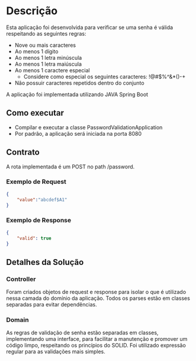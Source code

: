# Descrição
Esta aplicação foi desenvolvida para verificar se uma senha é válida respeitando as seguintes regras:
- Nove ou mais caracteres
- Ao menos 1 dígito
- Ao menos 1 letra minúscula
- Ao menos 1 letra maiúscula
- Ao menos 1 caractere especial
  - Considere como especial os seguintes caracteres: !@#$%^&*()-+
- Não possuir caracteres repetidos dentro do conjunto

A aplicação foi implementada utilizando JAVA Spring Boot

## Como executar
- Compilar e executar a classe PasswordValidationApplication
- Por padrão, a aplicação será iniciada na porta 8080

## Contrato
A rota implementada é um POST no path /password.
### Exemplo de Request
```json
{
    "value":"abcdef$A1"
}
```
### Exemplo de Response
```json
{
    "valid": true
}
```
## Detalhes da Solução
### Controller
Foram criados objetos de request e response para isolar o que é utilizado nessa camada do domínio da aplicação. Todos os parses estão em classes separadas para evitar dependências.

### Domain
As regras de validação de senha estão separadas em classes, implementando uma interface, para facilitar a manutenção e promover um código limpo, respeitando os princípios do SOLID.
Foi utilizado expressão regular para as validações mais simples.
